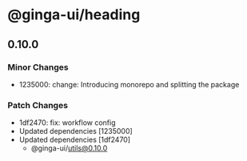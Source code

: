 # @ginga-ui/heading

## 0.10.0

### Minor Changes

- 1235000: change: Introducing monorepo and splitting the package

### Patch Changes

- 1df2470: fix: workflow config
- Updated dependencies [1235000]
- Updated dependencies [1df2470]
  - @ginga-ui/utils@0.10.0
